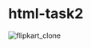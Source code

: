 # html-task2
![flipkart_clone](https://user-images.githubusercontent.com/67648510/86875194-9065b700-c0ff-11ea-8ac5-9019fc86b61f.png)
